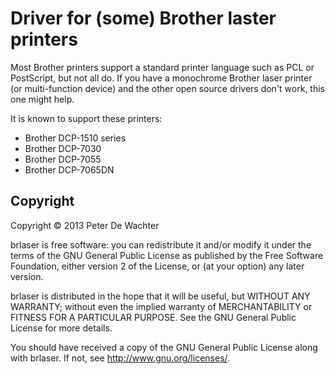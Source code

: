 Driver for (some) Brother laster printers
=========================================

Most Brother printers support a standard printer language such as PCL
or PostScript, but not all do.  If you have a monochrome Brother laser
printer (or multi-function device) and the other open source drivers
don't work, this one might help.

It is known to support these printers:

* Brother DCP-1510 series
* Brother DCP-7030
* Brother DCP-7055
* Brother DCP-7065DN

Copyright
---------

Copyright © 2013 Peter De Wachter

brlaser is free software: you can redistribute it and/or modify
it under the terms of the GNU General Public License as published by
the Free Software Foundation, either version 2 of the License, or
(at your option) any later version.

brlaser is distributed in the hope that it will be useful,
but WITHOUT ANY WARRANTY; without even the implied warranty of
MERCHANTABILITY or FITNESS FOR A PARTICULAR PURPOSE.  See the
GNU General Public License for more details.

You should have received a copy of the GNU General Public License
along with brlaser.  If not, see <http://www.gnu.org/licenses/>.
